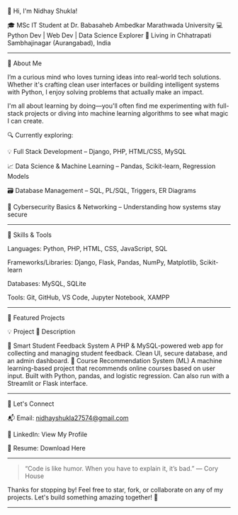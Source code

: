 👋 Hi, I'm Nidhay Shukla!

🎓 MSc IT Student at Dr. Babasaheb Ambedkar Marathwada University
💻 Python Dev | Web Dev | Data Science Explorer
📍 Living in Chhatrapati Sambhajinagar (Aurangabad), India


---

🌟 About Me

I’m a curious mind who loves turning ideas into real-world tech solutions. Whether it's crafting clean user interfaces or building intelligent systems with Python, I enjoy solving problems that actually make an impact.

I'm all about learning by doing—you'll often find me experimenting with full-stack projects or diving into machine learning algorithms to see what magic I can create.

🔍 Currently exploring:

💡 Full Stack Development – Django, PHP, HTML/CSS, MySQL

📈 Data Science & Machine Learning – Pandas, Scikit-learn, Regression Models

🗃️ Database Management – SQL, PL/SQL, Triggers, ER Diagrams

🔐 Cybersecurity Basics & Networking – Understanding how systems stay secure



---

💼 Skills & Tools

Languages: Python, PHP, HTML, CSS, JavaScript, SQL

Frameworks/Libraries: Django, Flask, Pandas, NumPy, Matplotlib, Scikit-learn

Databases: MySQL, SQLite

Tools: Git, GitHub, VS Code, Jupyter Notebook, XAMPP



---

🚀 Featured Projects

💡 Project	🔎 Description

🔹 Smart Student Feedback System	A PHP & MySQL-powered web app for collecting and managing student feedback. Clean UI, secure database, and an admin dashboard.
🔹 Course Recommendation System (ML)	A machine learning-based project that recommends online courses based on user input. Built with Python, pandas, and logistic regression. Can also run with a Streamlit or Flask interface.



---

🤝 Let's Connect

📬 Email: nidhayshukla27574@gmail.com

💼 LinkedIn: View My Profile

📄 Resume: Download Here <!-- replace with real link -->



---

> “Code is like humor. When you have to explain it, it’s bad.”
— Cory House



Thanks for stopping by! Feel free to star, fork, or collaborate on any of my projects. Let's build something amazing together! 🚀


---
